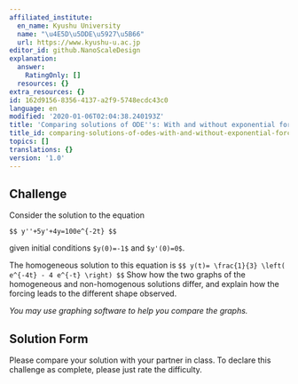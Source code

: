 ```yaml
---
affiliated_institute:
  en_name: Kyushu University
  name: "\u4E5D\u5DDE\u5927\u5B66"
  url: https://www.kyushu-u.ac.jp
editor_id: github.NanoScaleDesign
explanation:
  answer:
    RatingOnly: []
  resources: {}
extra_resources: {}
id: 162d9156-8356-4137-a2f9-5748ecdc43c0
language: en
modified: '2020-01-06T02:04:38.240193Z'
title: 'Comparing solutions of ODE''s: With and without exponential forcing'
title_id: comparing-solutions-of-odes-with-and-without-exponential-forcing
topics: []
translations: {}
version: '1.0'
---
```


## Challenge
Consider the solution to the equation

`$$
    y''+5y'+4y=100e^{-2t}
$$`

given initial conditions `$y(0)=-1$` and `$y'(0)=0$`.

The homogeneous solution to this equation is
`$$
    y(t)= \frac{1}{3} \left( e^{-4t} - 4 e^{-t} \right)
$$`
Show how the two graphs of the homogeneous and non-homogenous solutions differ, and explain how the forcing leads to the different shape observed.

*You may use graphing software to help you compare the graphs.*

## Solution Form
Please compare your solution with your partner in class. To declare this challenge as complete, please just rate the difficulty.
